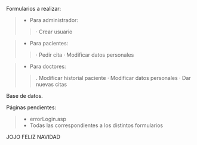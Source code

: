Formularios a realizar:
> - Para administrador:
> > · Crear usuario

> - Para pacientes:
> > · Pedir cita
> > · Modificar datos personales

> - Para doctores:
> > . Modificar historial paciente
> > · Modificar datos personales
> > · Dar nuevas citas

Base de datos.

Páginas pendientes:

> - errorLogin.asp
> - Todas las correspondientes a los distintos formularios


JOJO FELIZ NAVIDAD
